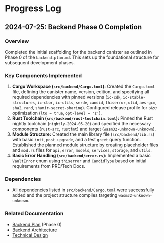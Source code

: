 # Progress Log

## 2024-07-25: Backend Phase 0 Completion

### Overview
Completed the initial scaffolding for the backend canister as outlined in Phase 0 of the `backend.plan.md`. This sets up the foundational structure for subsequent development phases.

### Key Components Implemented
1.  **Cargo Workspace (`src/backend/Cargo.toml`):** Created the `Cargo.toml` file, defining the canister name, version, edition, and specifying all required dependencies with pinned versions (`ic-cdk`, `ic-stable-structures`, `ic-cbor`, `ic-utils`, `serde`, `candid`, `thiserror`, `ulid`, `aes-gcm`, `sha2`, `rand`, `shamir-secret-sharing`). Configured release profile for size optimization (`lto = true`, `opt-level = 'z'`).
2.  **Rust Toolchain (`src/backend/rust-toolchain.toml`):** Pinned the Rust nightly toolchain (`nightly-2024-05-20`) and specified the necessary components (`rust-src`, `rustfmt`) and target (`wasm32-unknown-unknown`).
3.  **Module Structure:** Created the main library file (`src/backend/lib.rs`) with basic `init`, `post_upgrade`, and a test `greet` query function. Established the planned module structure by creating placeholder files and `mod.rs` files for `api`, `error`, `models`, `services`, `storage`, and `utils`.
4.  **Basic Error Handling (`src/backend/error.rs`):** Implemented a basic `VaultError` enum using `thiserror` and `CandidType` based on initial requirements from PRD/Tech Docs.

### Dependencies
- All dependencies listed in `src/backend/Cargo.toml` were successfully added and the project structure compiles targeting `wasm32-unknown-unknown`.

### Related Documentation
- [Backend Plan](mdc:plans/backend.plan.md) (Phase 0)
- [Backend Architecture](mdc:plans/backend.architecture.md)
- [Technical Design](mdc:plans/tech.docs.md) 